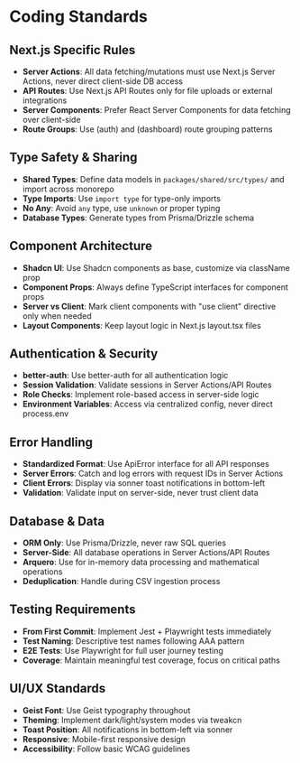 # Coding Standards

## Next.js Specific Rules
- **Server Actions**: All data fetching/mutations must use Next.js Server Actions, never direct client-side DB access
- **API Routes**: Use Next.js API Routes only for file uploads or external integrations
- **Server Components**: Prefer React Server Components for data fetching over client-side
- **Route Groups**: Use (auth) and (dashboard) route grouping patterns

## Type Safety & Sharing
- **Shared Types**: Define data models in `packages/shared/src/types/` and import across monorepo
- **Type Imports**: Use `import type` for type-only imports
- **No Any**: Avoid `any` type, use `unknown` or proper typing
- **Database Types**: Generate types from Prisma/Drizzle schema

## Component Architecture
- **Shadcn UI**: Use Shadcn components as base, customize via className prop
- **Component Props**: Always define TypeScript interfaces for component props
- **Server vs Client**: Mark client components with "use client" directive only when needed
- **Layout Components**: Keep layout logic in Next.js layout.tsx files

## Authentication & Security
- **better-auth**: Use better-auth for all authentication logic
- **Session Validation**: Validate sessions in Server Actions/API Routes
- **Role Checks**: Implement role-based access in server-side logic
- **Environment Variables**: Access via centralized config, never direct process.env

## Error Handling
- **Standardized Format**: Use ApiError interface for all API responses
- **Server Errors**: Catch and log errors with request IDs in Server Actions
- **Client Errors**: Display via sonner toast notifications in bottom-left
- **Validation**: Validate input on server-side, never trust client data

## Database & Data
- **ORM Only**: Use Prisma/Drizzle, never raw SQL queries
- **Server-Side**: All database operations in Server Actions/API Routes
- **Arquero**: Use for in-memory data processing and mathematical operations
- **Deduplication**: Handle during CSV ingestion process

## Testing Requirements
- **From First Commit**: Implement Jest + Playwright tests immediately
- **Test Naming**: Descriptive test names following AAA pattern
- **E2E Tests**: Use Playwright for full user journey testing
- **Coverage**: Maintain meaningful test coverage, focus on critical paths

## UI/UX Standards
- **Geist Font**: Use Geist typography throughout
- **Theming**: Implement dark/light/system modes via tweakcn
- **Toast Position**: All notifications in bottom-left via sonner
- **Responsive**: Mobile-first responsive design
- **Accessibility**: Follow basic WCAG guidelines